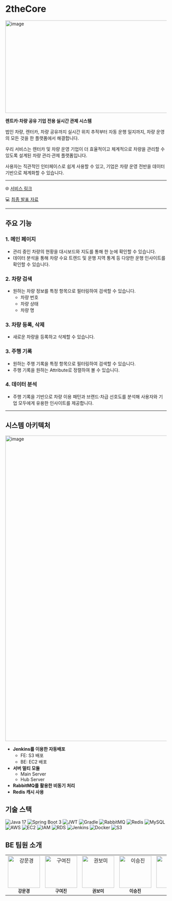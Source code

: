 # 2theCore
<img width="1080" height="289" alt="image" src="https://github.com/user-attachments/assets/fa54bda9-60be-4c78-a3da-2d852cda9e2f" />


**렌트카·차량 공유 기업 전용 실시간 관제 시스템**

법인 차량, 렌터카, 차량 공유까지
실시간 위치 추적부터 자동 운행 일지까지, 차량 운영의 모든 것을 한 플랫폼에서 해결합니다.

우리 서비스는 렌터카 및 차량 운영 기업이 더 효율적이고 체계적으로 차량을 관리할 수 있도록 설계된 차량 관리·관제 플랫폼입니다.

사용자는 직관적인 인터페이스로 쉽게 사용할 수 있고, 기업은 차량 운영 전반을 데이터 기반으로 체계화할 수 있습니다.

---

🌐 [서비스 링크](http://2thecore-fe.s3-website.ap-northeast-2.amazonaws.com/)

💻 [최종 발표 자료](https://www.canva.com/design/DAGwr9-Q0WI/zMMK7EU8rpots1skrN51MA/view?utm_content=DAGwr9-Q0WI&utm_campaign=designshare&utm_medium=link2&utm_source=uniquelinks&utlId=hb8b66b0083)

---

## 주요 기능

### 1. 메인 페이지

- 관리 중인 차량의 현황을 대시보드와 지도를 통해 한 눈에 확인할 수 있습니다.
- 데이터 분석을 통해 차량 수요 트렌드 및 운행 지역 통계 등 다양한 운행 인사이트를 확인할 수 있습니다.

 

### 2. 차량 검색

- 원하는 차량 정보를 특정 항목으로 필터링하여 검색할 수 있습니다.
    - 차량 번호
    - 차량 상태
    - 차량 명

### 3. 차량 등록, 삭제
- 새로운 차량을 등록하고 삭제할 수 있습니다.

### 3. 주행 기록

- 원하는 주행 기록을 특정 항목으로 필터링하여 검색할 수 있습니다.
- 주행 기록을 원하는 Attribute로 정렬하여 볼 수 있습니다.

### 4. 데이터 분석
- 주행 기록을 기반으로 차량 이용 패턴과 브랜드·차급 선호도를 분석해 사용자와 기업 모두에게 유용한 인사이트를 제공합니다.

---

## 시스템 아키텍처

<img width="1481" height="954" alt="image" src="https://github.com/user-attachments/assets/1dd4a264-768b-47af-a69e-34fcc0e85905" />


- **Jenkins를 이용한 자동배포**
    - FE: S3 배포
    - BE: EC2 배포
- **서버 멀티 모듈**
    - Main Server
    - Hub Server
- **RabbitMQ를 활용한 비동기 처리**
- **Redis 캐시 사용**

## 기술 스택
![Java 17](https://img.shields.io/badge/Java%2017-000000?style=for-the-badge&logo=openjdk&logoColor=white)
![Spring Boot 3](https://img.shields.io/badge/Spring%20Boot-3.x-6DB33F?style=for-the-badge&logo=spring-boot&logoColor=white)
![JWT](https://img.shields.io/badge/JWT-000000?style=for-the-badge&logo=jsonwebtokens&logoColor=white)
![Gradle](https://img.shields.io/badge/Gradle-02303A?style=for-the-badge&logo=gradle&logoColor=white)
![RabbitMQ](https://img.shields.io/badge/RabbitMQ-FF6600?style=for-the-badge&logo=rabbitmq&logoColor=white)
![Redis](https://img.shields.io/badge/Redis-DC382D?style=for-the-badge&logo=redis&logoColor=white)
![MySQL](https://img.shields.io/badge/MySQL-4479A1?style=for-the-badge&logo=mysql&logoColor=white)
![AWS](https://img.shields.io/badge/AWS-232F3E?style=for-the-badge&logo=amazon-aws&logoColor=white)
![EC2](https://img.shields.io/badge/EC2-FF9900?style=for-the-badge&logo=amazon-aws&logoColor=white)
![IAM](https://img.shields.io/badge/AWS%20IAM-DD344C?style=for-the-badge&logo=amazon-aws&logoColor=white)
![RDS](https://img.shields.io/badge/AWS%20RDS-527FFF?style=for-the-badge&logo=amazon-aws&logoColor=white)
![Jenkins](https://img.shields.io/badge/Jenkins-D24939?style=for-the-badge&logo=jenkins&logoColor=white)
![Docker](https://img.shields.io/badge/Docker-2496ED?style=for-the-badge&logo=docker&logoColor=white)
![S3](https://img.shields.io/badge/AWS%20S3-569A31?style=for-the-badge&logo=amazon-aws&logoColor=white)

## BE 팀원 소개
<div align="center">

<table>
  <tr>
    <td align="center">
      <a href="https://github.com/Chyopriushy">
        <img src="https://github.com/Chyopriushy.png" width="100px;" alt="강문경"/>
      </a><br />
      <sub><b>강문경</b></sub>
    </td>
    <td align="center">
      <a href="https://github.com/yeojin-g">
        <img src="https://github.com/yeojin-g.png" width="100px;" alt="구여진"/>
      </a><br />
      <sub><b>구여진</b></sub>
    </td>
    <td align="center">
      <a href="https://github.com/bomi0320">
        <img src="https://github.com/bomi0320.png" width="100px;" alt="권보미"/>
      </a><br />
      <sub><b>권보미</b></sub>
    </td>
    <td align="center">
      <a href="https://github.com/luckyisjelly">
        <img src="https://github.com/luckyisjelly.png" width="100px;" alt="이승진"/>
      </a><br />
      <sub><b>이승진</b></sub>
    </td>
    <td align="center">
      <a href="https://github.com/jongyo0N">
        <img src="https://github.com/jongyo0N.png" width="100px;" alt="이종윤"/>
      </a><br />
      <sub><b>이종윤</b></sub>
    </td>
  </tr>
</table>

</div>

</div>

